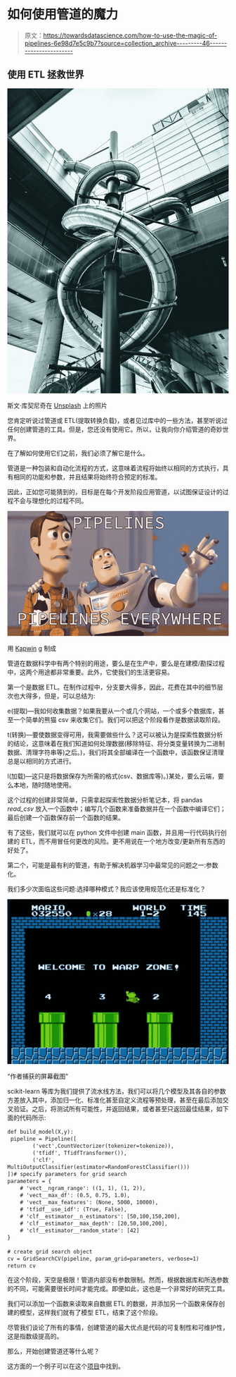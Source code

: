 # 如何使用管道的魔力

> 原文：<https://towardsdatascience.com/how-to-use-the-magic-of-pipelines-6e98d7e5c9b7?source=collection_archive---------46----------------------->

## 使用 ETL 拯救世界

![](img/7d0f6c4c2d30b3d076b41d573924e5d5.png)

斯文·库契尼奇在 [Unsplash](https://unsplash.com/) 上的照片

您肯定听说过管道或 ETL(提取转换负载)，或者见过库中的一些方法，甚至听说过任何创建管道的工具。但是，您还没有使用它。所以，让我向你介绍管道的奇妙世界。

在了解如何使用它们之前，我们必须了解它是什么。

管道是一种包装和自动化流程的方式，这意味着流程将始终以相同的方式执行，具有相同的功能和参数，并且结果将始终符合预定的标准。

因此，正如您可能猜到的，目标是在每个开发阶段应用管道，以试图保证设计的过程不会与理想化的过程不同。

![](img/151282a0a1a8d9c275a829c2fa408eea.png)

用 [Kapwin](https://www.kapwing.com/explore/woody-and-buzz-lightyear-everywhere-meme-template) g 制成

管道在数据科学中有两个特别的用途，要么是在生产中，要么是在建模/勘探过程中，这两个用途都非常重要。此外，它使我们的生活更容易。

第一个是数据 ETL。在制作过程中，分支要大得多，因此，花费在其中的细节层次也大得多，但是，可以总结为:

e(提取)—我如何收集数据？如果我要从一个或几个网站，一个或多个数据库，甚至一个简单的熊猫 csv 来收集它们。我们可以把这个阶段看作是数据读取阶段。

t(转换)—要使数据变得可用，我需要做些什么？这可以被认为是探索性数据分析的结论，这意味着在我们知道如何处理数据(移除特征、将分类变量转换为二进制数据、清理字符串等)之后。)，我们将其全部编译在一个函数中，该函数保证清理总是以相同的方式进行。

l(加载)—这只是将数据保存为所需的格式(csv、数据库等)。)某处，要么云端，要么本地，随时随地使用。

这个过程的创建非常简单，只需拿起探索性数据分析笔记本，将 pandas *read_csv* 放入一个函数中；编写几个函数来准备数据并在一个函数中编译它们；最后创建一个函数保存前一个函数的结果。

有了这些，我们就可以在 python 文件中创建 main 函数，并且用一行代码执行创建的 ETL，而不用冒任何更改的风险。更不用说在一个地方改变/更新所有东西的好处了。

第二个，可能是最有利的管道，有助于解决机器学习中最常见的问题之一:参数化。

我们多少次面临这些问题:选择哪种模式？我应该使用规范化还是标准化？

![](img/656651735156f23c26d1a10f08048d2c.png)

“作者捕获的屏幕截图”

scikit-learn 等库为我们提供了流水线方法，我们可以将几个模型及其各自的参数方差放入其中，添加归一化、标准化甚至自定义流程等预处理，甚至在最后添加交叉验证。之后，将测试所有可能性，并返回结果，或者甚至只返回最佳结果，如下面的代码所示:

```
def build_model(X,y):                          
 pipeline = Pipeline([
        ('vect',CountVectorizer(tokenizer=tokenize)),
        ('tfidf', TfidfTransformer()),
        ('clf', MultiOutputClassifier(estimator=RandomForestClassifier()))                           ])# specify parameters for grid search                           parameters = { 
    # 'vect__ngram_range': ((1, 1), (1, 2)),  
    # 'vect__max_df': (0.5, 0.75, 1.0),                                
    # 'vect__max_features': (None, 5000, 10000),
    # 'tfidf__use_idf': (True, False),
    # 'clf__estimator__n_estimators': [50,100,150,200],
    # 'clf__estimator__max_depth': [20,50,100,200],
    # 'clf__estimator__random_state': [42]                                                   } 

# create grid search object                          
cv = GridSearchCV(pipeline, param_grid=parameters, verbose=1)                                                   return cv
```

在这个阶段，天空是极限！管道内部没有参数限制。然而，根据数据库和所选参数的不同，可能需要很长时间才能完成。即便如此，这也是一个非常好的研究工具。

我们可以添加一个函数来读取来自数据 ETL 的数据，并添加另一个函数来保存创建的模型，这样我们就有了模型 ETL，结束了这个阶段。

尽管我们谈论了所有的事情，创建管道的最大优点是代码的可复制性和可维护性，这是指数级提高的。

那么，开始创建管道还等什么呢？

这方面的一个例子可以在这个[项目](https://github.com/Rpinto02/DisasterResponsePipelines)中找到。